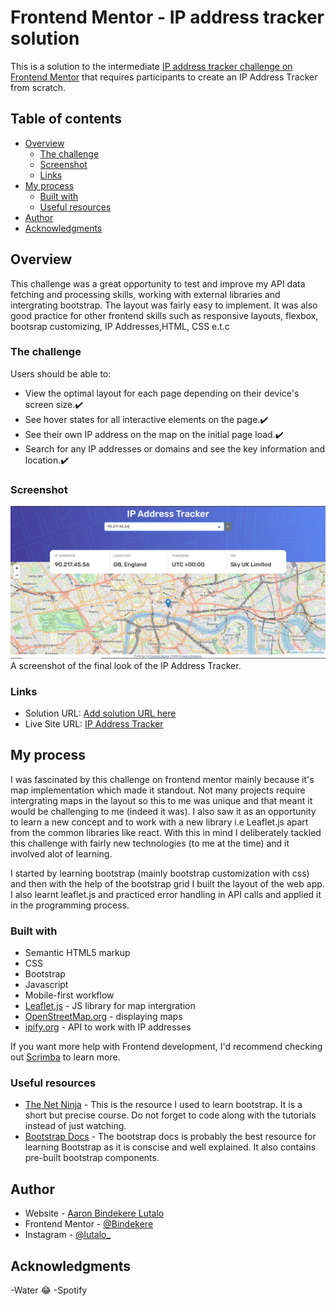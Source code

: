 # Frontend Mentor - IP address tracker solution

This is a solution to the intermediate [IP address tracker challenge on Frontend Mentor](https://www.frontendmentor.io/challenges/ip-address-tracker-I8-0yYAH0) that requires participants to create an IP Address Tracker from scratch.

## Table of contents

- [Overview](#overview)
  - [The challenge](#the-challenge)
  - [Screenshot](#screenshot)
  - [Links](#links)
- [My process](#my-process)
  - [Built with](#built-with)
  - [Useful resources](#useful-resources)
- [Author](#author)
- [Acknowledgments](#acknowledgments)

## Overview

This challenge was a great opportunity to test and improve my API data fetching and processing skills, working with external libraries and intergrating bootstrap. The layout was fairly easy to implement. It was also good practice for other frontend skills such as responsive layouts, flexbox, bootsrap customizing, IP Addresses,HTML, CSS e.t.c

### The challenge

Users should be able to:

- View the optimal layout for each page depending on their device's screen size.✔️
- See hover states for all interactive elements on the page.✔️
- See their own IP address on the map on the initial page load.✔️
- Search for any IP addresses or domains and see the key information and location.✔️

### Screenshot

![](./images/screenshot.PNG)
A screenshot of the final look of the IP Address Tracker.

### Links

- Solution URL: [Add solution URL here](https://your-solution-url.com)
- Live Site URL: [IP Address Tracker](https://bindekere-ip-address-tracker.netlify.app/)

## My process

I was fascinated by this challenge on frontend mentor mainly because it's map implementation which made it standout.
Not many projects require intergrating maps in the layout so this to me was unique and that meant it would be challenging to me (indeed it was).
I also saw it as an opportunity to learn a new concept and to work with a new library i.e Leaflet.js apart from the common libraries like react.
With this in mind I deliberately tackled this challenge with fairly new technologies (to me at the time) and it involved alot of learning.

I started by learning bootstrap (mainly bootstrap customization with css) and then with the help of the bootstrap grid I built the layout of the web app.
I also learnt leaflet.js and practiced error handling in API calls and applied it in the programming process.

### Built with

- Semantic HTML5 markup
- CSS
- Bootstrap
- Javascript
- Mobile-first workflow
- [Leaflet.js](https://leafletjs.com/index.html) - JS library for map intergration
- [OpenStreetMap.org](https://nextjs.org/) - displaying maps
- [ipify.org](https://www.ipify.org/) - API to work with IP addresses

If you want more help with Frontend development, I'd recommend checking out [Scrimba](https://scrimba.com/allcourses) to learn more.

### Useful resources

- [The Net Ninja](https://www.youtube.com/watch?v=O_9u1P5YjVc&list=PL4cUxeGkcC9joIM91nLzd_qaH_AimmdAR) - This is the resource I used to learn bootstrap. It is a short but precise course. Do not forget to code along with the tutorials instead of just watching.
- [Bootstrap Docs](https://getbootstrap.com/) - The bootstrap docs is probably the best resource for learning Bootstrap as it is conscise and well explained. It also contains pre-built bootstrap components.

## Author

- Website - [Aaron Bindekere Lutalo](https://github.com/Bindekere)
- Frontend Mentor - [@Bindekere](https://www.frontendmentor.io/profile/Bindekere)
- Instagram - [@lutalo\_](https://www.instagram.com/_lutalo_/)

## Acknowledgments

-Water 😂
-Spotify
